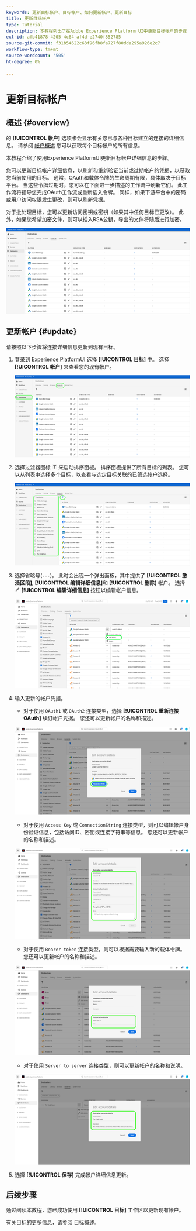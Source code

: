 ```yaml
---
keywords: 更新目标帐户、目标帐户、如何更新帐户、更新目标
title: 更新目标帐户
type: Tutorial
description: 本教程列出了在Adobe Experience Platform UI中更新目标帐户的步骤
exl-id: afb41878-4205-4c64-af4d-e2740f852785
source-git-commit: f31b54622c63f96fb8fa727f80dda295a926e2c7
workflow-type: tm+mt
source-wordcount: '505'
ht-degree: 0%

---
```


# 更新目标帐户

## 概述 {#overview}

的 **[!UICONTROL 帐户]** 选项卡会显示有关您已与各种目标建立的连接的详细信息。 请参阅 [帐户概述](../ui/destinations-workspace.md#accounts) 您可以获取每个目标帐户的所有信息。

本教程介绍了使用Experience PlatformUI更新目标帐户详细信息的步骤。

您可以更新目标帐户详细信息，以刷新和重新验证当前或过期帐户的凭据，以获取您当前使用的目标。 通常，OAuth和载体令牌的生命周期有限，具体取决于目标平台。 当这些令牌过期时，您可以在下面进一步描述的工作流中刷新它们。 此工作流将指导您完成OAuth工作流或重新插入令牌。 同样，如果下游平台中的密码或用户访问权限发生更改，则可以刷新凭据。

对于批处理目标，您可以更新访问密钥或密钥（如果其中任何目标已更改）。 此外，如果您希望加密文件，则可以插入RSA公钥，导出的文件将随后进行加密。

![“帐户”选项卡](../assets/ui/update-accounts/destination-accounts.png)

## 更新帐户 {#update}

请按照以下步骤将连接详细信息更新到现有目标。

1. 登录到 [Experience PlatformUI](https://platform.adobe.com/) 选择 **[!UICONTROL 目标]** 中。 选择 **[!UICONTROL 帐户]** 来查看您的现有帐户。

   ![“帐户”选项卡](../assets/ui/update-accounts/accounts-tab.png)

2. 选择过滤器图标 ![过滤器图标](../assets/ui/update-accounts/filter.png) 来启动排序面板。 排序面板提供了所有目标的列表。 您可以从列表中选择多个目标，以查看与选定目标关联的已筛选帐户选择。

   ![筛选目标帐户](../assets/ui/update-accounts/filter-accounts.png)

3. 选择省略号(`...`)。 此时会出现一个弹出面板，其中提供了 **[!UICONTROL 激活区段]**, **[!UICONTROL 编辑详细信息]**&#x200B;和 **[!UICONTROL 删除]** 帐户。 选择 ![“编辑详细信息”按钮](../assets/ui/workspace/pencil-icon.png) **[!UICONTROL 编辑详细信息]** 按钮以编辑帐户信息。

   ![编辑帐户](../assets/ui/update-accounts/accounts-edit.png)

4. 输入更新的帐户凭据。

   * 对于使用 `OAuth1` 或 `OAuth2` 连接类型，选择 **[!UICONTROL 重新连接OAuth]** 续订帐户凭据。 您还可以更新帐户的名称和描述。

   ![编辑详细信息OAuth](../assets/ui/update-accounts/edit-details-oauth.png)

   * 对于使用 `Access Key` 或 `ConnectionString` 连接类型，则可以编辑帐户身份验证信息，包括访问ID、密钥或连接字符串等信息。 您还可以更新帐户的名称和描述。

   ![编辑详细信息访问密钥](../assets/ui/update-accounts/edit-details-key.png)

   * 对于使用 `Bearer token` 连接类型，则可以根据需要输入新的载体令牌。 您还可以更新帐户的名称和描述。

   ![编辑详细信息载体令牌](../assets/ui/update-accounts/edit-details-bearer.png)

   * 对于使用 `Server to server` 连接类型，则可以更新帐户的名称和说明。

   ![编辑详细信息服务器到服务器](../assets/ui/update-accounts/edit-details-s2s.png)

5. 选择 **[!UICONTROL 保存]** 完成帐户详细信息更新。

## 后续步骤

通过阅读本教程，您已成功使用 **[!UICONTROL 目标]** 工作区以更新现有帐户。

有关目标的更多信息，请参阅 [目标概述](../catalog/overview.md).